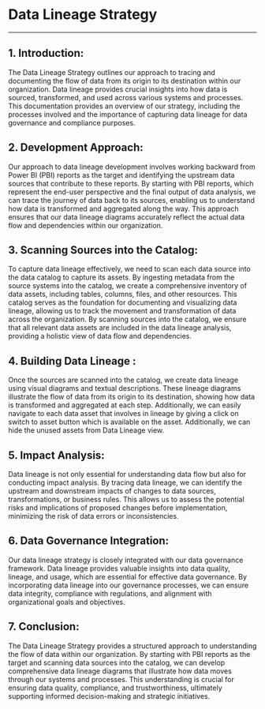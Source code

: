# Data Lineage Strategy 

---

## 1. Introduction:
   The Data Lineage Strategy outlines our approach to tracing and documenting the flow of data from its origin to its destination within our organization. Data lineage provides crucial insights into how data is sourced, transformed, and used across various systems and processes. This documentation provides an overview of our strategy, including the processes involved and the importance of capturing data lineage for data governance and compliance purposes.

## 2. Development Approach:
   Our approach to data lineage development involves working backward from Power BI (PBI) reports as the target and identifying the upstream data sources that contribute to these reports. By starting with PBI reports, which represent the end-user perspective and the final output of data analysis, we can trace the journey of data back to its sources, enabling us to understand how data is transformed and aggregated along the way. This approach ensures that our data lineage diagrams accurately reflect the actual data flow and dependencies within our organization.

## 3. Scanning Sources into the Catalog:
   To capture data lineage effectively, we need to scan each data source into the data catalog to capture its assets. By ingesting metadata from the source systems into the catalog, we create a comprehensive inventory of data assets, including tables, columns, files, and other resources. This catalog serves as the foundation for documenting and visualizing data lineage, allowing us to track the movement and transformation of data across the organization. By scanning sources into the catalog, we ensure that all relevant data assets are included in the data lineage analysis, providing a holistic view of data flow and dependencies.

## 4. Building Data Lineage :
   Once the sources are scanned into the catalog, we create data lineage using visual diagrams and textual descriptions. These lineage diagrams illustrate the flow of data from its origin to its destination, showing how data is transformed and aggregated at each step. Additionally, we can easily navigate to each data asset that involves in lineage by giving a click on switch to asset button which is available on the asset. Additionally, we can hide the unused assets from Data Lineage view.

## 5. Impact Analysis:
   Data lineage is not only essential for understanding data flow but also for conducting impact analysis. By tracing data lineage, we can identify the upstream and downstream impacts of changes to data sources, transformations, or business rules. This allows us to assess the potential risks and implications of proposed changes before implementation, minimizing the risk of data errors or inconsistencies.

## 6. Data Governance Integration:
   Our data lineage strategy is closely integrated with our data governance framework. Data lineage provides valuable insights into data quality, lineage, and usage, which are essential for effective data governance. By incorporating data lineage into our governance processes, we can ensure data integrity, compliance with regulations, and alignment with organizational goals and objectives.

## 7. Conclusion:
   The Data Lineage Strategy provides a structured approach to understanding the flow of data within our organization. By starting with PBI reports as the target and scanning data sources into the catalog, we can develop comprehensive data lineage diagrams that illustrate how data moves through our systems and processes. This understanding is crucial for ensuring data quality, compliance, and trustworthiness, ultimately supporting informed decision-making and strategic initiatives.